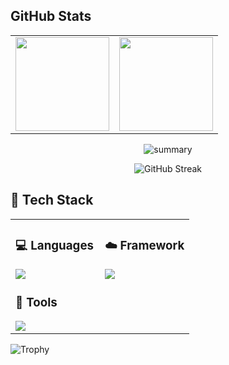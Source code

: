 

## GitHub Stats

<div align="center">
  
<table>
  <tr>
    <td>
      <img src="https://github-readme-activity-graph.vercel.app/graph?username=arkyork&theme=github" height="150"/>
    </td>
    <td>
      <img src="https://github-readme-stats.vercel.app/api/top-langs/?username=arkyork&layout=compact" height="150"/>
    </td>
  </tr>
</table>  

![summary](https://github-profile-summary-cards.vercel.app/api/cards/profile-details?username=arkyork&theme=2077)


![GitHub Streak](https://streak-stats.demolab.com/?user=arkyork&theme=transparent&border_radius=10)
</div>


## 🧰 Tech Stack

<table>
<tr>
<td width="50%" valign="top">

### 💻 Languages  
<img src="https://skillicons.dev/icons?i=python,js,html,css,php,java" />

<br/>

### 📱  Tools  
<img src="https://skillicons.dev/icons?i=vscode,docker" />



</td>
<td width="50%" valign="top">



### ☁️ Framework  

<img src="https://skillicons.dev/icons?i=pytorch,flask,django,laravel," />

</td>
</tr>
</table>

![Trophy](https://github-profile-trophy.vercel.app/?username=arkyork&theme=gruvbox&no-frame=true)

